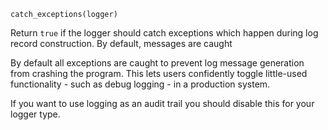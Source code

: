 ```
catch_exceptions(logger)
```

Return `true` if the logger should catch exceptions which happen during log record construction.  By default, messages are caught

By default all exceptions are caught to prevent log message generation from crashing the program.  This lets users confidently toggle little-used functionality - such as debug logging - in a production system.

If you want to use logging as an audit trail you should disable this for your logger type.
